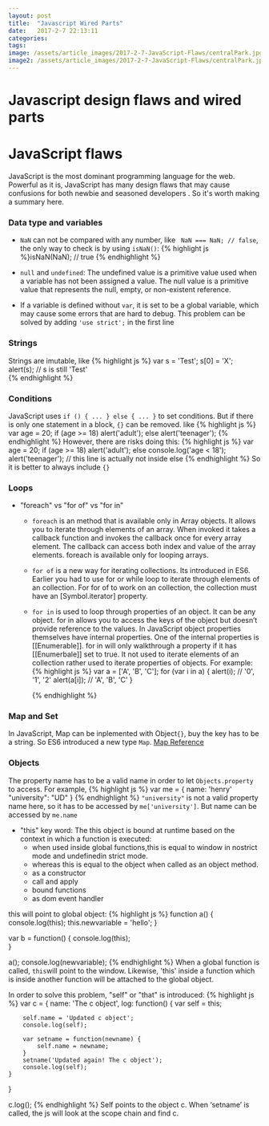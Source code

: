 ```yaml
---
layout: post
title:  "Javascript Wired Parts"
date:   2017-2-7 22:13:11
categories:
tags:
image: /assets/article_images/2017-2-7-JavaScript-Flaws/centralPark.jpg
image2: /assets/article_images/2017-2-7-JavaScript-Flaws/centralPark.jpg
---
```


# Javascript design flaws and wired parts

# JavaScript flaws

JavaScript is the most dominant programming language for the web. Powerful as it is, JavaScript has many design flaws that may cause confusions for both newbie and seasoned developers . So it's worth making a summary here.

### Data type and variables

* ```NaN``` can not be compared with any number, like ``` NaN === NaN; // false```, the only way to check is by using ```isNaN()```: {% highlight js %}isNaN(NaN); // true {% endhighlight %}

* ```null``` and ```undefined```: The undefined value is a primitive value used when a variable has not been assigned a value. The null value is a primitive value that represents the null, empty, or non-existent reference.

* If a variable is defined without ```var```, it is set to be a global variable, which may cause some errors that are hard to debug. This problem can be solved by adding ```'use strict';``` in the first line


### Strings
Strings are imutable, like
{% highlight js %}
var s = 'Test';
s[0] = 'X';     
alert(s); // s is still 'Test'    
{% endhighlight %}

### Conditions
JavaScript uses ```if () { ... } else { ... }``` to set conditions. But if there is only one statement in a block, ```{}``` can be removed. like
{% highlight js %}
var age = 20;
if (age >= 18)
    alert('adult');
else
    alert('teenager');
{% endhighlight %}
However, there are risks doing this:
{% highlight js %}
var age = 20;
if (age >= 18)
    alert('adult');
else
    console.log('age < 18');
    alert('teenager'); // this line is actually not inside else
{% endhighlight %}
So it is better to always include ```{}```

### Loops

- "foreach" vs "for of" vs "for in"
    - ```foreach``` is an method that is available only in Array objects. It allows you to iterate through elements of an array. When invoked it takes a callback function and invokes the callback once for every array element. The callback can access both index and value of the array elements. foreach is available only for looping arrays.
    -  ```for of``` is a new way for iterating collections. Its introduced in ES6. Earlier you had to use for or while loop to iterate through elements of an collection. For for of to work on an collection, the collection must have an [Symbol.iterator] property.
    - ```for in``` is used to loop through properties of an object. It can be any object. for in allows you to access the keys of the object but doesn’t provide reference to the values. In JavaScript object properties themselves have internal properties. One of the internal properties is [[Enumerable]]. for in will only walkthrough a property if it has [[Enumerbale]] set to true. It not used to iterate elements of an collection rather used to iterate properties of objects. For example:
        {% highlight js %}
        var a = ['A', 'B', 'C'];
        for (var i in a) {
            alert(i); // '0', '1', '2'
            alert(a[i]); // 'A', 'B', 'C'
        }
        
        {% endhighlight %}

### Map and Set
In JavaScript, Map can be inplemented with Object```{}```, buy the key has to be a string. So ES6 introduced a new type ```Map```.
[Map Reference](https://developer.mozilla.org/en-US/docs/Web/JavaScript/Reference/Global_Objects/Array/map)


### Objects
The property name has to be a valid name in order to let ```Objects.property``` to access. For example,
{% highlight js %}
var me = {
    name: 'henry'
    "university": "UD"
}
{% endhighlight %}
```"university"``` is not a valid property name here, so it has to be accessed by
```me['university']```. But name can be accessed by ```me.name```

- "this" key word:
    The this object is bound at runtime based on the context in which a function is executed:
    - when used inside global functions,this is equal to window in nostrict mode and undefinedin strict mode.
    - whereas this is equal to the object when called as an object method.
    - as a constructor
    - call and apply
    - bound functions
    - as dom event handler

this will point to global object:
{% highlight js %}
function a() {
    console.log(this);
    this.newvariable = 'hello';
}

var b = function() {
    console.log(this);   
}

a();
console.log(newvariable);
{% endhighlight %}
When a global function is called, ```this```will point to the window. Likewise, 'this' inside a function which is inside another function will be attached to the global object. 

In order to solve this problem, "self" or "that" is introduced:
{% highlight js %}
var c = {
    name: 'The c object',
    log: function() {
        var self = this;
        
        self.name = 'Updated c object';
        console.log(self);
        
        var setname = function(newname) {
            self.name = newname;   
        }
        setname('Updated again! The c object');
        console.log(self);
    }
}

c.log();
{% endhighlight %}
Self points to the object c. When ‘setname’ is called, the js will look at the scope chain and find c.



